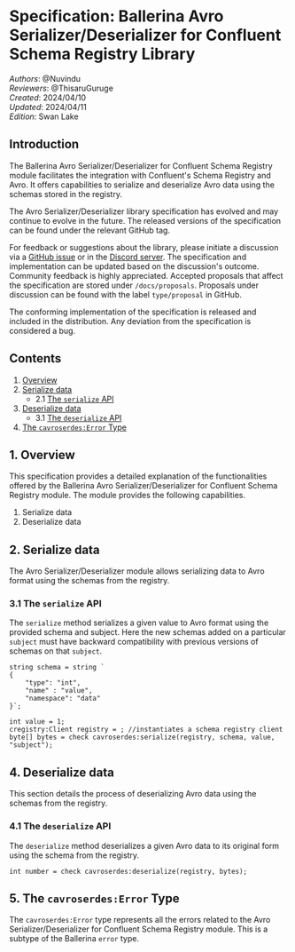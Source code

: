 # Specification: Ballerina Avro Serializer/Deserializer for Confluent Schema Registry Library

_Authors_: @Nuvindu \
_Reviewers_: @ThisaruGuruge \
_Created_: 2024/04/10 \
_Updated_: 2024/04/11 \
_Edition_: Swan Lake

## Introduction

The Ballerina Avro Serializer/Deserializer for Confluent Schema Registry module facilitates the integration with Confluent's Schema Registry and Avro. It offers capabilities to serialize and deserialize Avro data using the schemas stored in the registry.

The Avro Serializer/Deserializer library specification has evolved and may continue to evolve in the future. The released versions of the specification can be found under the relevant GitHub tag.

For feedback or suggestions about the library, please initiate a discussion via a [GitHub issue](https://github.com/ballerina-platform/ballerina-library/issues) or in the [Discord server](https://discord.gg/ballerinalang). The specification and implementation can be updated based on the discussion's outcome. Community feedback is highly appreciated. Accepted proposals that affect the specification are stored under `/docs/proposals`. Proposals under discussion can be found with the label `type/proposal` in GitHub.

The conforming implementation of the specification is released and included in the distribution. Any deviation from the specification is considered a bug.

## Contents

1. [Overview](#1-overview)
2. [Serialize data](#3-serialize-data)
    * 2.1 [The `serialize` API](#31-the-serialize-api)
3. [Deserialize data](#4-deserialize-data)
    * 3.1 [The `deserialize` API](#41-the-deserialize-api)
4. [The `cavroserdes:Error` Type](#5-the-cavroserdeserror-type)

## 1. Overview

This specification provides a detailed explanation of the functionalities offered by the Ballerina Avro Serializer/Deserializer for Confluent Schema Registry module. The module provides the following capabilities.

1. Serialize data
2. Deserialize data

## 2. Serialize data

The Avro Serializer/Deserializer module allows serializing data to Avro format using the schemas from the registry.

### 3.1 The `serialize` API

The `serialize` method serializes a given value to Avro format using the provided schema and subject. Here the new schemas added on a particular `subject` must have backward compatibility with previous versions of schemas on that `subject`.

```ballerina
string schema = string `
{
    "type": "int",
    "name" : "value", 
    "namespace": "data"
}`;

int value = 1;
cregistry:Client registry = ; //instantiates a schema registry client
byte[] bytes = check cavroserdes:serialize(registry, schema, value, "subject");
```

## 4. Deserialize data

This section details the process of deserializing Avro data using the schemas from the registry.

### 4.1 The `deserialize` API

The `deserialize` method deserializes a given Avro data to its original form using the schema from the registry.

```ballerina
int number = check cavroserdes:deserialize(registry, bytes);
```

## 5. The `cavroserdes:Error` Type

The `cavroserdes:Error` type represents all the errors related to the Avro Serializer/Deserializer for Confluent Schema Registry module. This is a subtype of the Ballerina `error` type.
